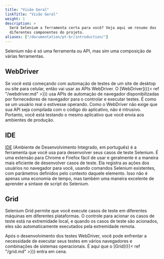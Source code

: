 ```yaml
---
title: "Visão Geral"
linkTitle: "Visão Geral"
weight: 1
description: >
  Será Selenium a ferramenta certa para você? Veja aqui um resumo dos 
  diferentes componentes do projeto.
aliases: ["/documentation/pt-br/introduction/"]
---
```


Selenium não é só uma ferramenta ou API,
mas sim uma composição de várias ferramentas.

## WebDriver

Se você está começando com automação de testes de um site de desktop ou site para celular, então
vai usar as APIs WebDriver. O [WebDriver]({{< ref "/webdriver.md" >}})
usa APIs de automação de navegador disponibilizadas por fornecedores de navegador para o controlar e
executar testes. É como se um usuário real o estivesse operando. Como o
WebDriver não exige que sua API seja compilada com o código do aplicativo,
não é intrusivo. Portanto, você está testando o
mesmo aplicativo que você envia aos ambientes de produção.


## IDE

[IDE](//selenium.dev/selenium-ide) (Ambiente de Desenvolvimento Integrado, em português)
é a ferramenta que você usa para desenvolver seus casos de teste Selenium. É uma extensão para Chrome
e Firefox fácil de usar e geralmente é a maneira mais eficiente de desenvolver
casos de teste. Ela registra as ações dos usuários no navegador para você, usando
comandos Selenium existentes, com parâmetros definidos pelo contexto daquele
elemento. Isso não é apenas uma economia de tempo, mas também uma maneira excelente
de aprender a sintaxe de script do Selenium.

## Grid

Selenium Grid permite que você execute casos de teste em diferentes
máquinas em diferentes plataformas. O controle para
acionar os casos de teste está na extremidade local, e
quando os casos de teste são acionados, eles são automaticamente
executados pela extremidade remota.

Após o desenvolvimento dos testes WebDriver, você pode enfrentar
a necessidade de executar seus testes em vários navegadores e
combinações de sistemas operacionais.
É aqui que o [Grid]({{< ref "/grid.md" >}}) entra em cena.
